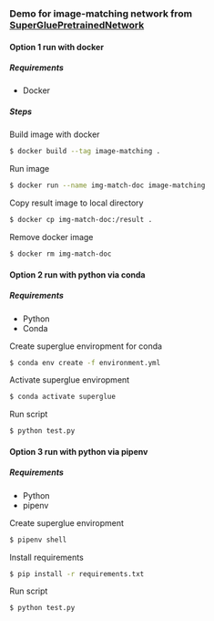 ### Demo for image-matching network from [SuperGluePretrainedNetwork](https://github.com/magicleap/SuperGluePretrainedNetwork)

#### Option 1 run with docker

##### Requirements
* Docker

##### Steps

Build image with docker

```bash
$ docker build --tag image-matching .
```
Run image

```bash
$ docker run --name img-match-doc image-matching
```

Copy result image to local directory

```bash
$ docker cp img-match-doc:/result .
```

Remove docker image

```bash
$ docker rm img-match-doc
```

#### Option 2 run with python via conda

##### Requirements
* Python
* Conda

Create superglue enviropment for conda

```bash
$ conda env create -f environment.yml
```

Activate superglue enviropment

```bash
$ conda activate superglue
```

Run script

```bash
$ python test.py
```

#### Option 3 run with python via pipenv

##### Requirements
* Python
* pipenv

Create superglue enviropment

```bash
$ pipenv shell
```

Install requirements

```bash
$ pip install -r requirements.txt
```

Run script

```bash
$ python test.py
```

